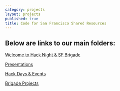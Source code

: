 ```yaml
---
category: projects
layout: projects
published: true
title: Code for San Francisco Shared Resources
---
```


## Below are links to our main folders:

[Welcome to Hack Night & SF Brigade](https://drive.google.com/folderview?id=0B3EtJjXG7BqAMzRtN3BPcHpNMkE&usp=sharing)

[Presentations](https://drive.google.com/folderview?id=0B3EtJjXG7BqATlFMR1JBdDRFMHc&usp=sharing)

[Hack Days & Events](https://drive.google.com/folderview?id=0B3EtJjXG7BqAM1VVT1NJeHRKODA&usp=sharing)

[Brigade Projects](https://drive.google.com/folderview?id=0B3EtJjXG7BqAamFTc0dFdW5iQXM&usp=sharing)

